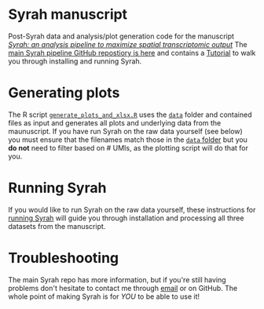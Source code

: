 # Syrah manuscript
Post-Syrah data and analysis/plot generation code for the manuscript [*Syrah: an analysis pipeline to maximize spatial transcriptomic output*](URLRULRUL)
The [main Syrah pipeline GitHub repostiory is here](https://github.com/0x644be25/Syrah) and contains a [Tutorial](https://github.com/0x644BE25/Syrah/blob/main/Syrah_tutorial.md) to walk you through installing and running Syrah.

# Generating plots
The R script [`generate_plots_and_xlsx.R`]() uses the [`data`](https://github.com/0x644BE25/Syrah_manuscript/tree/main/data) folder and contained files as input and generates all plots and underlying data from the maunuscript. If you have run Syrah on the raw data yourself (see below) you must ensure that the filenames match those in the [`data` folder](https://github.com/0x644BE25/Syrah_manuscript/tree/main/data) but you **do not** need to filter based on # UMIs, as the plotting script will do that for you.

# Running Syrah
If you would like to run Syrah on the raw data yourself, these instructions for [running Syrah](https://github.com/0x644BE25/Syrah_manuscript/blob/main/running_Syrah.md) will guide you through installation and processing all three datasets from the manuscript.

# Troubleshooting
The main Syrah repo has more information, but if you're still having problems don't hesitate to contact me through [email](cbrewster@stowers.org) or on GitHub. The whole point of making Syrah is for *YOU* to be able to use it!
